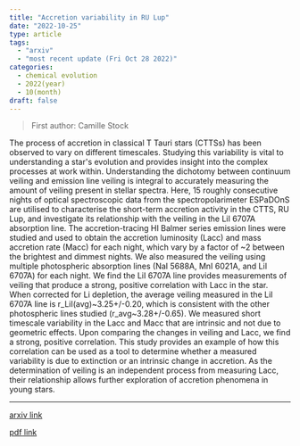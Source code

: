 ```yaml
---
title: "Accretion variability in RU Lup"
date: "2022-10-25"
type: article
tags:
  - "arxiv"
  - "most recent update (Fri Oct 28 2022)"
categories:
  - chemical evolution
  - 2022(year)
  - 10(month)
draft: false
---
```


> First author: Camille Stock

 The process of accretion in classical T Tauri stars (CTTSs) has been observed
to vary on different timescales. Studying this variability is vital to
understanding a star's evolution and provides insight into the complex
processes at work within. Understanding the dichotomy between continuum veiling
and emission line veiling is integral to accurately measuring the amount of
veiling present in stellar spectra. Here, 15 roughly consecutive nights of
optical spectroscopic data from the spectropolarimeter ESPaDOnS are utilised to
characterise the short-term accretion activity in the CTTS, RU Lup, and
investigate its relationship with the veiling in the LiI 6707A absorption line.
The accretion-tracing HI Balmer series emission lines were studied and used to
obtain the accretion luminosity (Lacc) and mass accretion rate (Macc) for each
night, which vary by a factor of ~2 between the brightest and dimmest nights.
We also measured the veiling using multiple photospheric absorption lines (NaI
5688A, MnI 6021A, and LiI 6707A) for each night. We find the LiI 6707A line
provides measurements of veiling that produce a strong, positive correlation
with Lacc in the star. When corrected for Li depletion, the average veiling
measured in the LiI 6707A line is r_LiI(avg)~3.25+/-0.20, which is consistent
with the other photospheric lines studied (r_avg~3.28+/-0.65). We measured
short timescale variability in the Lacc and Macc that are intrinsic and not due
to geometric effects. Upon comparing the changes in veiling and Lacc, we find a
strong, positive correlation. This study provides an example of how this
correlation can be used as a tool to determine whether a measured variability
is due to extinction or an intrinsic change in accretion. As the determination
of veiling is an independent process from measuring Lacc, their relationship
allows further exploration of accretion phenomena in young stars.

---
[arxiv link](http://arxiv.org/abs/2210.14134v1)

[pdf link](http://arxiv.org/pdf/2210.14134v1)